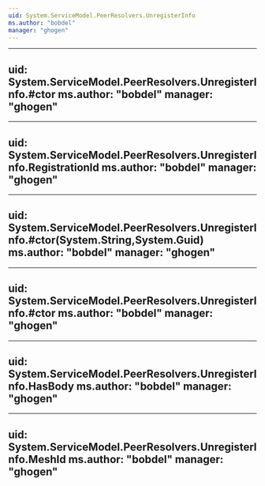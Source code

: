 ```yaml
---
uid: System.ServiceModel.PeerResolvers.UnregisterInfo
ms.author: "bobdel"
manager: "ghogen"
---
```


---
uid: System.ServiceModel.PeerResolvers.UnregisterInfo.#ctor
ms.author: "bobdel"
manager: "ghogen"
---

---
uid: System.ServiceModel.PeerResolvers.UnregisterInfo.RegistrationId
ms.author: "bobdel"
manager: "ghogen"
---

---
uid: System.ServiceModel.PeerResolvers.UnregisterInfo.#ctor(System.String,System.Guid)
ms.author: "bobdel"
manager: "ghogen"
---

---
uid: System.ServiceModel.PeerResolvers.UnregisterInfo.#ctor
ms.author: "bobdel"
manager: "ghogen"
---

---
uid: System.ServiceModel.PeerResolvers.UnregisterInfo.HasBody
ms.author: "bobdel"
manager: "ghogen"
---

---
uid: System.ServiceModel.PeerResolvers.UnregisterInfo.MeshId
ms.author: "bobdel"
manager: "ghogen"
---
